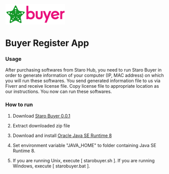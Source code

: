 ![StaroBuyer](https://github.com/starohub/starobuyer/raw/master/resources/images/starobuyer-64.png)

# Buyer Register App

### Usage

After purchasing softwares from Staro Hub, you need to run Staro Buyer in order to generate information of your computer (IP, MAC address) on which you will run these softwares. You send generated information file to us via Fiverr and receive license file. Copy license file to appropriate location as our instructions. You now can run these softwares.

### How to run

1. Download [Staro Buyer 0.0.1](https://github.com/starohub/starobuyer/releases/tag/0.0.1)

2. Extract downloaded zip file

3. Download and install [Oracle Java SE Runtime 8](https://www.oracle.com/java/technologies/javase-jre8-downloads.html)

4. Set environment variable "JAVA_HOME" to folder containing Java SE Runtime 8.

5. If you are running Unix, execute [ starobuyer.sh ]. If you are running Windows, execute [ starobuyer.bat ].

